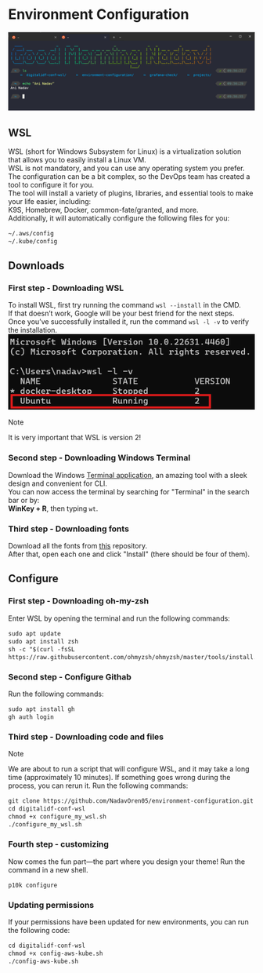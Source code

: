 # Environment Configuration
![alt text](wsl-cli-image.png)
## WSL
WSL (short for Windows Subsystem for Linux) is a virtualization solution that allows you to easily install a Linux VM.  
WSL is not mandatory, and you can use any operating system you prefer.  
The configuration can be a bit complex, so the DevOps team has created a tool to configure it for you.  
The tool will install a variety of plugins, libraries, and essential tools to make your life easier, including:  
K9S, Homebrew, Docker, common-fate/granted, and more.  
Additionally, it will automatically configure the following files for you:
```
~/.aws/config
~/.kube/config
```

## Downloads
### First step - Downloading WSL
To install WSL, first try running the command `wsl --install` in the CMD.  
If that doesn’t work, Google will be your best friend for the next steps.  
Once you’ve successfully installed it, run the command `wsl -l -v` to verify the installation.
![alt text](wsl-v2-image.png)
> [!NOTE]
> It is very important that WSL is version 2!
### Second step - Downloading Windows Terminal
Download the Windows [Terminal application](https://apps.microsoft.com/detail/9n0dx20hk701?rtc=1&hl=he-il&gl=IL), an amazing tool with a sleek design and convenient for CLI.  
You can now access the terminal by searching for "Terminal" in the search bar or by:  
**WinKey + R**, then typing `wt`.
### Third step - Downloading fonts
Download all the fonts from [this](https://github.com/romkatv/dotfiles-public/tree/master/.local/share/fonts/NerdFonts) repository.  
After that, open each one and click "Install" (there should be four of them).

## Configure
### First step - Downloading oh-my-zsh
Enter WSL by opening the terminal and run the following commands:
```
sudo apt update
sudo apt install zsh
sh -c "$(curl -fsSL https://raw.githubusercontent.com/ohmyzsh/ohmyzsh/master/tools/install.sh)"
```
### Second step - Configure Githab
Run the following commands:
```
sudo apt install gh
gh auth login
```
### Third step - Downloading code and files
>[!NOTE]
>We are about to run a script that will configure WSL, and it may take a long time (approximately 10 minutes). If something goes wrong during the process, you can rerun it.
Run the following commands:
```
git clone https://github.com/NadavOren05/environment-configuration.git
cd digitalidf-conf-wsl
chmod +x configure_my_wsl.sh
./configure_my_wsl.sh
```
### Fourth step - customizing
Now comes the fun part—the part where you design your theme! Run the command in a new shell.
```
p10k configure
```
### Updating permissions
If your permissions have been updated for new environments, you can run the following code:
```
cd digitalidf-conf-wsl
chmod +x config-aws-kube.sh
./config-aws-kube.sh
```